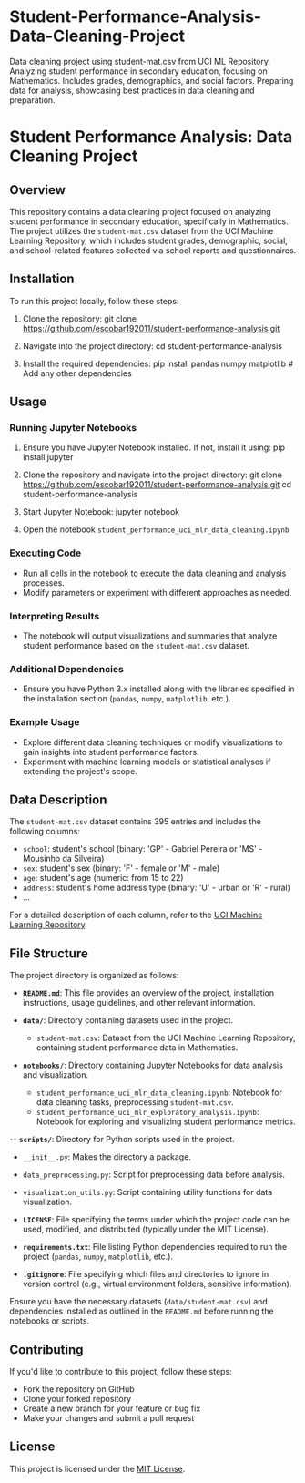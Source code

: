 # Student-Performance-Analysis-Data-Cleaning-Project
Data cleaning project using student-mat.csv from UCI ML Repository. Analyzing student performance in secondary education, focusing on Mathematics. Includes grades, demographics, and social factors. Preparing data for analysis, showcasing best practices in data cleaning and preparation.



# Student Performance Analysis: Data Cleaning Project

## Overview
This repository contains a data cleaning project focused on analyzing student performance in secondary education, specifically in Mathematics. The project utilizes the `student-mat.csv` dataset from the UCI Machine Learning Repository, which includes student grades, demographic, social, and school-related features collected via school reports and questionnaires.

## Installation
To run this project locally, follow these steps:

1. Clone the repository:
git clone https://github.com/escobar192011/student-performance-analysis.git


2. Navigate into the project directory:
cd student-performance-analysis



3. Install the required dependencies:
pip install pandas numpy matplotlib # Add any other dependencies

## Usage
### Running Jupyter Notebooks

1. Ensure you have Jupyter Notebook installed. If not, install it using:
pip install jupyter

2. Clone the repository and navigate into the project directory:
git clone https://github.com/escobar192011/student-performance-analysis.git
cd student-performance-analysis

3. Start Jupyter Notebook:
jupyter notebook

4. Open the notebook `student_performance_uci_mlr_data_cleaning.ipynb`

### Executing Code

- Run all cells in the notebook to execute the data cleaning and analysis processes.
- Modify parameters or experiment with different approaches as needed.

### Interpreting Results

- The notebook will output visualizations and summaries that analyze student performance based on the `student-mat.csv` dataset.

### Additional Dependencies

- Ensure you have Python 3.x installed along with the libraries specified in the installation section (`pandas`, `numpy`, `matplotlib`, etc.).

### Example Usage

- Explore different data cleaning techniques or modify visualizations to gain insights into student performance factors.
- Experiment with machine learning models or statistical analyses if extending the project's scope.

## Data Description
The `student-mat.csv` dataset contains 395 entries and includes the following columns:
- `school`: student's school (binary: 'GP' - Gabriel Pereira or 'MS' - Mousinho da Silveira)
- `sex`: student's sex (binary: 'F' - female or 'M' - male)
- `age`: student's age (numeric: from 15 to 22)
- `address`: student's home address type (binary: 'U' - urban or 'R' - rural)
- ...

For a detailed description of each column, refer to the [UCI Machine Learning Repository](https://archive.ics.uci.edu/ml/datasets/Student+Performance).

## File Structure
The project directory is organized as follows:

- **`README.md`**: This file provides an overview of the project, installation instructions, usage guidelines, and other relevant information.

- **`data/`**: Directory containing datasets used in the project.
  - `student-mat.csv`: Dataset from the UCI Machine Learning Repository, containing student performance data in Mathematics.

- **`notebooks/`**: Directory containing Jupyter Notebooks for data analysis and visualization.
  - `student_performance_uci_mlr_data_cleaning.ipynb`: Notebook for data cleaning tasks, preprocessing `student-mat.csv`.
  - `student_performance_uci_mlr_exploratory_analysis.ipynb`: Notebook for exploring and visualizing student performance metrics.
 
-- **`scripts/`**: Directory for Python scripts used in the project.
  - `__init__.py`: Makes the directory a package.
  - `data_preprocessing.py`: Script for preprocessing data before analysis.
  - `visualization_utils.py`: Script containing utility functions for data visualization. 

- **`LICENSE`**: File specifying the terms under which the project code can be used, modified, and distributed (typically under the MIT License).

- **`requirements.txt`**: File listing Python dependencies required to run the project (`pandas`, `numpy`, `matplotlib`, etc.).

- **`.gitignore`**: File specifying which files and directories to ignore in version control (e.g., virtual environment folders, sensitive information).

Ensure you have the necessary datasets (`data/student-mat.csv`) and dependencies installed as outlined in the `README.md` before running the notebooks or scripts.

## Contributing
If you'd like to contribute to this project, follow these steps:
- Fork the repository on GitHub
- Clone your forked repository
- Create a new branch for your feature or bug fix
- Make your changes and submit a pull request

## License
This project is licensed under the [MIT License](LICENSE).
